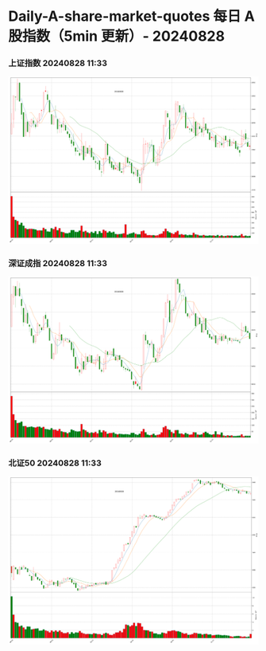 
# Daily-A-share-market-quotes 每日 A 股指数（5min 更新）- 20240828

### 上证指数 20240828 11:33
![](./fig/2024/8/20240828-sh000001.png)

### 深证成指 20240828 11:33
![](./fig/2024/8/20240828-sz399001.png)

### 北证50 20240828 11:33
![](./fig/2024/8/20240828-bj899050.png)
